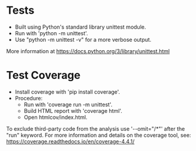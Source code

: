 Tests
=====
* Built using Python's standard library unittest module.
* Run with 'python -m unittest'.
* Use "python -m unittest -v" for a more verbose output.

More information at https://docs.python.org/3/library/unittest.html

Test Coverage
=============
* Install coverage with 'pip install coverage'.
* Procedure:
  * Run with 'coverage run -m unittest'.
  * Build HTML report with 'coverage html'.
  * Open htmlcov/index.html.

To exclude third-party code from the analysis use '--omit="<path-to-your-venv>/*"' after the "run" keyword. For more information and details on the coverage tool, see: https://coverage.readthedocs.io/en/coverage-4.4.1/

